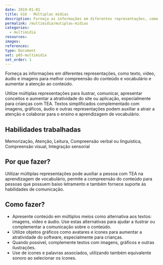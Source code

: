 ```yaml
---
date: 2019-01-01
title: G16 - Múltiplas mídias
description: Forneça as informações em diferentes representações, como texto, vídeo, áudio e imagens para melhor compreensão do conteúdo e vocabulário e aumentar a atenção ao conteúdo.
permalink: /multimidia/mutiplas-midias
categories:
  - multimidia
resources:
images:
references:
type: Document
set: p05-multimidia
set_order: 1
---
```


Forneça as informações em diferentes representações, como texto, vídeo, áudio e imagens para melhor compreensão do conteúdo e vocabulário e aumentar a atenção ao conteúdo.

Utilize múltiplas representações para ilustrar, comunicar, apresentar conceitos e aumentar a atratividade do site ou aplicação, especialmente para crianças com TEA. Textos simplificados complementado com imagens, gráficos, áudio e outras representações podem auxiliar a atrair a atenção e colaborar para o ensino e aprendizagem de vocabulário.

## Habilidades trabalhadas

Memorização, Atenção, Leitura, Compreensão verbal ou linguística, Compreensão visual, Integração sensorial

## Por que fazer?

Utilizar múltiplas representações pode auxiliar a pessoa com TEA na aprendizagem de vocabulário, permite a compreensão do conteúdo para pessoas que possuem baixo letramento e também fornece suporte às habilidades de comunicação.

## Como fazer?

- Apresente conteúdo em múltiplos meios como alternativa aos textos: imagens, vídeo e áudio. Use estas alternativas para ajudar a ilustrar ou complementar a comunicação sobre o conteúdo.
- Utilize objetos gráficos como avatares e ícones para aumentar a atratividade do software, especialmente para crianças.
- Quando possível, complemente textos com imagens, gráficos e outras ilustrações.
- Use de ícones e palavras associados, utilizando também equivalente sonoro ao selecionar os ícones.
